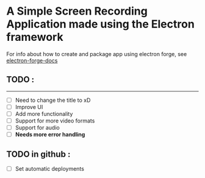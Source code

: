 # A Simple Screen Recording Application made using the Electron framework

For info about how to create and package app using electron forge, see [electron-forge-docs](https://github.com/electron-forge/electron-forge-docs)

## TODO :
<hr>

- [ ] Need to change the title to xD
- [ ] Improve UI
- [ ] Add more functionality
- [ ] Support for more video formats
- [ ] Support for audio
- [ ] **Needs more error handling**

## TODO in github : 
- [ ] Set automatic deployments